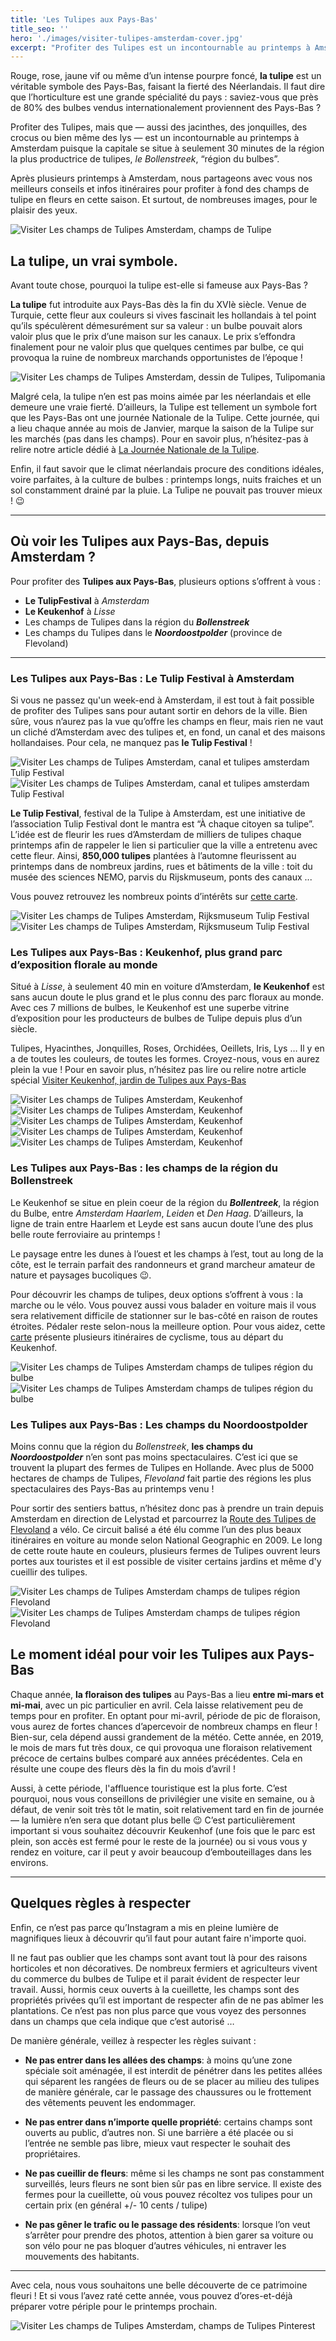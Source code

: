 ```yaml
---
title: 'Les Tulipes aux Pays-Bas'
title_seo: ''
hero: './images/visiter-tulipes-amsterdam-cover.jpg'
excerpt: "Profiter des Tulipes est un incontournable au printemps à Amsterdam. Retrouvez nos meilleurs conseils d'expat français vivant à Amsterdam et des infos itinéraires pour en profiter cette saison !"
---
```


Rouge, rose, jaune vif ou même d’un intense pourpre foncé, **la tulipe** est un véritable symbole des Pays-Bas, faisant la fierté des Néerlandais. Il faut dire que l’horticulture est une grande spécialité du pays : saviez-vous que près de 80% des bulbes vendus internationalement proviennent des Pays-Bas ?

Profiter des Tulipes, mais que — aussi des jacinthes, des jonquilles, des crocus ou bien même des lys — est un incontournable au printemps à Amsterdam puisque la capitale se situe à seulement 30 minutes de la région la plus productrice de tulipes, _le Bollenstreek_, “région du bulbes”.

Après plusieurs printemps à Amsterdam, nous partageons avec vous nos meilleurs conseils et infos itinéraires pour profiter à fond des champs de tulipe en fleurs en cette saison. Et surtout, de nombreuses images, pour le plaisir des yeux. 

<img alt="Visiter Les champs de Tulipes Amsterdam, champs de Tulipe" src="./images/visiter-tulipes-amsterdam-01.jpg">

## La tulipe, un vrai symbole.

Avant toute chose, pourquoi la tulipe est-elle si fameuse aux Pays-Bas ?

**La tulipe** fut introduite aux Pays-Bas dès la fin du XVIè siècle. Venue de Turquie, cette fleur aux couleurs si vives fascinait les hollandais à tel point qu’ils spéculèrent démesurément sur sa valeur : un bulbe pouvait alors valoir plus que le prix d’une maison sur les canaux. Le prix s’effondra finalement pour ne valoir plus que quelques centimes par bulbe, ce qui provoqua la ruine de nombreux marchands opportunistes de l’époque !

<img alt="Visiter Les champs de Tulipes Amsterdam, dessin de Tulipes, Tulipomania" src="./images/visiter-tulipes-amsterdam-02.jpg">

Malgré cela, la tulipe n’en est pas moins aimée par les néerlandais et elle demeure une vraie fierté. D’ailleurs, la Tulipe est tellement un symbole fort que les Pays-Bas ont une journée Nationale de la Tulipe. Cette journée, qui a lieu chaque année au mois de Janvier, marque la saison de la Tulipe sur les marchés (pas dans les champs). Pour en savoir plus, n’hésitez-pas à relire notre article dédié à [La Journée Nationale de la Tulipe](journee-nationale-de-la-tulipe/).

Enfin, il faut savoir que le climat néerlandais procure des conditions idéales, voire parfaites, à la culture de bulbes : printemps longs, nuits fraiches et un sol constamment drainé par la pluie. La Tulipe ne pouvait pas trouver mieux ! 😉

---

## Où voir les Tulipes aux Pays-Bas, depuis Amsterdam ?

Pour profiter des **Tulipes aux Pays-Bas**, plusieurs options s’offrent à vous :

- **Le TulipFestival** à _Amsterdam_
- **Le Keukenhof** à _Lisse_
- Les champs de Tulipes dans la région du **_Bollenstreek_**
- Les champs du Tulipes dans le **_Noordoostpolder_** (province de Flevoland)

---

### Les Tulipes aux Pays-Bas : Le Tulip Festival à Amsterdam

Si vous ne passez qu'un week-end à Amsterdam, il est tout à fait possible de profiter des Tulipes sans pour autant sortir en dehors de la ville. Bien sûre, vous n’aurez pas la vue qu’offre les champs en fleur, mais rien ne vaut un cliché d’Amsterdam avec des tulipes et, en fond, un canal et des maisons hollandaises. Pour cela, ne manquez pas **le Tulip Festival** ! 

<img alt="Visiter Les champs de Tulipes Amsterdam, canal et tulipes amsterdam Tulip Festival" src="./images/visiter-tulipes-amsterdam-03.jpg">
<img alt="Visiter Les champs de Tulipes Amsterdam, canal et tulipes amsterdam Tulip Festival" src="./images/visiter-tulipes-amsterdam-04.jpg">


**Le Tulip Festival**, festival de la Tulipe à Amsterdam, est une initiative de l’association Tulip Festival dont le mantra est “À chaque citoyen sa tulipe”. L’idée est de fleurir les rues d’Amsterdam de milliers de tulipes chaque printemps afin de rappeler le lien si particulier que la ville a entretenu avec cette fleur. Ainsi, **850,000 tulipes** plantées à l’automne fleurissent au printemps dans de nombreux jardins, rues et bâtiments de la ville : toit du musée des sciences NEMO, parvis du Rijskmuseum, ponts des canaux ...

Vous pouvez retrouvez les nombreux points d’intérêts sur [cette carte](https://www.tulpfestival.com/locaties/?lang=en).

<img alt="Visiter Les champs de Tulipes Amsterdam, Rijksmuseum Tulip Festival" src="./images/visiter-tulipes-amsterdam-05.jpg">
<img alt="Visiter Les champs de Tulipes Amsterdam, Rijksmuseum Tulip Festival" src="./images/visiter-tulipes-amsterdam-06.jpg">


### Les Tulipes aux Pays-Bas : Keukenhof, plus grand parc d’exposition florale au monde 

Situé à _Lisse_, à seulement 40 min en voiture d’Amsterdam, **le Keukenhof** est sans aucun doute le plus grand et le plus connu des parc floraux au monde. Avec ces 7 millions de bulbes, le Keukenhof est une superbe vitrine d’exposition pour les producteurs de bulbes de Tulipe depuis plus d’un siècle.

Tulipes, Hyacinthes, Jonquilles, Roses, Orchidées, Oeillets, Iris, Lys … Il y en a de toutes les couleurs, de toutes les formes. Croyez-nous, vous en aurez plein la vue ! Pour en savoir plus, n’hésitez pas lire ou relire notre article spécial [Visiter Keukenhof, jardin de Tulipes aux Pays-Bas](visiter-keukenhof-tulipes-pays-bas/)

<gallery>
<img alt="Visiter Les champs de Tulipes Amsterdam, Keukenhof" src="./images/visiter-tulipes-amsterdam-07-01.jpg">
<img alt="Visiter Les champs de Tulipes Amsterdam, Keukenhof" src="./images/visiter-tulipes-amsterdam-07-02.jpg">
<img alt="Visiter Les champs de Tulipes Amsterdam, Keukenhof" src="./images/visiter-tulipes-amsterdam-07-03.jpg">
<img alt="Visiter Les champs de Tulipes Amsterdam, Keukenhof" src="./images/visiter-tulipes-amsterdam-07-04.jpg">
<img alt="Visiter Les champs de Tulipes Amsterdam, Keukenhof" src="./images/visiter-tulipes-amsterdam-07-05.jpg">
</gallery>


### Les Tulipes aux Pays-Bas : les champs de la région du Bollenstreek

Le Keukenhof se situe en plein coeur de la région du **_Bollentreek_**, la région du Bulbe, entre _Amsterdam_ _Haarlem_, _Leiden_ et _Den Haag_. D’ailleurs, la ligne de train entre Haarlem et Leyde est sans aucun doute l’une des plus belle route ferroviaire au printemps !

Le paysage entre les dunes à l’ouest et les champs à l’est, tout au long de la côte, est le terrain parfait des randonneurs et grand marcheur amateur de nature et paysages bucoliques 😉.

Pour découvrir les champs de tulipes, deux options s’offrent à vous : la marche ou le vélo. Vous pouvez aussi vous balader en voiture mais il vous sera relativement difficile de stationner sur le bas-côté en raison de routes étroites. Pédaler reste selon-nous la meilleure option. Pour vous aidez, cette [carte](https://bollenstreek.nl/wp-content/uploads/2017/02/Fietsroutes_keukenhof.jpg) présente plusieurs itinéraires de cyclisme, tous au départ du Keukenhof. 

<gallery>
<img alt="Visiter Les champs de Tulipes Amsterdam champs de tulipes région du bulbe" src="./images/visiter-tulipes-amsterdam-08-01.jpg">
<img alt="Visiter Les champs de Tulipes Amsterdam champs de tulipes région du bulbe" src="./images/visiter-tulipes-amsterdam-08-02.jpg">
</gallery>


### Les Tulipes aux Pays-Bas : Les champs du Noordoostpolder

Moins connu que la région du _Bollenstreek_, **les champs du _Noordoostpolder_** n’en sont pas moins spectaculaires. C’est ici que se trouvent la plupart des fermes de Tulipes en Hollande. Avec plus de 5000 hectares de champs de Tulipes, _Flevoland_ fait partie des régions les plus spectaculaires des Pays-Bas au printemps venu ! 

Pour sortir des sentiers battus, n’hésitez donc pas à prendre un train depuis Amsterdam en direction de Lelystad et parcourrez la [Route des Tulipes de Flevoland](https://tulpenrouteflevoland.nl/?lang=fr) a vélo. Ce circuit balisé a été élu comme l’un des plus beaux itinéraires en voiture au monde selon National Geographic en 2009. Le long de cette route haute en couleurs, plusieurs fermes de Tulipes ouvrent leurs portes aux touristes et il est possible de visiter certains jardins et même d'y cueillir des tulipes.

<img alt="Visiter Les champs de Tulipes Amsterdam champs de tulipes région Flevoland" src="./images/visiter-tulipes-amsterdam-09-01.jpg">
<img alt="Visiter Les champs de Tulipes Amsterdam champs de tulipes région Flevoland" src="./images/visiter-tulipes-amsterdam-09-02.jpg">



## Le moment idéal pour voir les Tulipes aux Pays-Bas

Chaque année, **la floraison des tulipes** au Pays-Bas a lieu **entre mi-mars et mi-mai**, avec un pic particulier en avril. Cela laisse relativement peu de temps pour en profiter. En optant pour mi-avril, période de pic de floraison, vous aurez de fortes chances d’apercevoir de nombreux champs en fleur ! Bien-sur, cela dépend aussi grandement de la météo. Cette année, en 2019, le mois de mars fut très doux, ce qui provoqua une floraison relativement précoce de certains bulbes comparé aux années précédentes. Cela en résulte une coupe des fleurs dès la fin du mois d’avril !

Aussi, à cette période, l'affluence touristique est la plus forte. C’est pourquoi, nous vous conseillons de privilégier une visite en semaine, ou à défaut, de venir soit très tôt le matin, soit relativement tard en fin de journée —  la lumière n’en sera que dotant plus belle 😉 C’est particulièrement important si vous souhaitez découvrir Keukenhof (une fois que le parc est plein, son accès est fermé pour le reste de la journée) ou si vous vous y rendez en voiture, car il peut y avoir beaucoup d’embouteillages dans les environs.

---


## Quelques règles à respecter

Enfin, ce n’est pas parce qu’Instagram a mis en pleine lumière de magnifiques lieux à découvrir qu’il faut pour autant faire n'importe quoi.

Il ne faut pas oublier que les champs sont avant tout là pour des raisons horticoles et non décoratives. De nombreux fermiers et agriculteurs vivent du commerce du bulbes de Tulipe et il parait évident de respecter leur travail. Aussi, hormis ceux ouverts à la cueillette, les champs sont des propriétés privées qu’il est important de respecter afin de ne pas abîmer les plantations. Ce n’est pas non plus parce que vous voyez des personnes dans un champs que cela indique que c’est autorisé …

De manière générale, veillez à respecter les règles suivant :

- **Ne pas entrer dans les allées des champs**: à moins qu’une zone spéciale soit aménagée, il est interdit de pénétrer dans les petites allées qui séparent les rangées de fleurs ou de se placer au milieu des tulipes de manière générale, car le passage des chaussures ou le frottement des vêtements peuvent les endommager.

- **Ne pas entrer dans n’importe quelle propriété**: certains champs sont ouverts au public, d’autres non. Si une barrière a été placée ou si l’entrée ne semble pas libre, mieux vaut respecter le souhait des propriétaires.

- **Ne pas cueillir de fleurs**: même si les champs ne sont pas constamment surveillés, leurs fleurs ne sont bien sûr pas en libre service. Il existe des fermes pour la cueillette, où vous pouvez récoltez vos tulipes pour un certain prix (en général +/- 10 cents / tulipe)

* **Ne pas gêner le trafic ou le passage des résidents**: lorsque l’on veut s’arrêter pour prendre des photos, attention à bien garer sa voiture ou son vélo pour ne pas bloquer d’autres véhicules, ni entraver les mouvements des habitants.

---


Avec cela, nous vous souhaitons une belle découverte de ce patrimoine fleuri ! Et si vous l’avez raté cette année, vous pouvez d’ores-et-déjà préparer votre périple pour le printemps prochain.


<img alt="Visiter Les champs de Tulipes Amsterdam, champs de Tulipes Pinterest" src="./images/visiter-tulipes-amsterdam-pinterest.png">